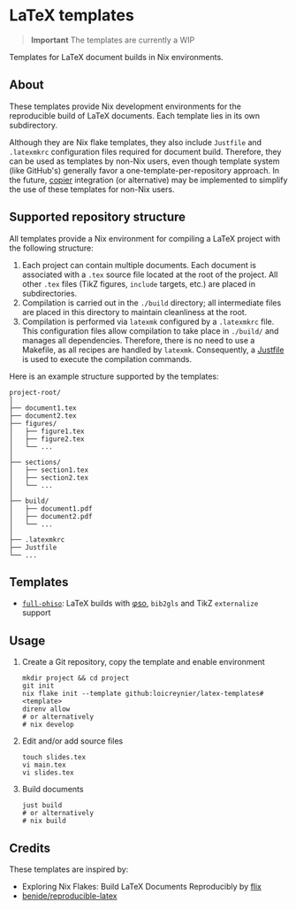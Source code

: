 # LaTeX templates

> **Important**
> The templates are currently a WIP

Templates for LaTeX document builds in Nix environments.

## About

These templates provide Nix development environments
for the reproducible build of LaTeX documents.
Each template lies in its own subdirectory.

Although they are Nix flake templates,
they also include `Justfile` and `.latexmkrc`
configuration files required for document build.
Therefore,
they can be used as templates by non-Nix users,
even though template system (like GitHub's)
generally favor a one-template-per-repository approach.
In the future,
[copier] integration (or alternative) may be implemented
to simplify the use of these templates for non-Nix users.

[copier]: https://copier.readthedocs.io

## Supported repository structure

All templates provide a Nix environment for compiling a LaTeX project
with the following structure:

1. Each project can contain multiple documents.
   Each document is associated with a `.tex` source file
   located at the root of the project.
   All other `.tex` files (TikZ figures, `include` targets, etc.)
   are placed in subdirectories.
2. Compilation is carried out in the `./build` directory;
   all intermediate files are placed in this directory
   to maintain cleanliness at the root.
3. Compilation is performed via `latexmk` configured by a `.latexmkrc` file.
   This configuration files allow compilation to take place in `./build/`
   and manages all dependencies.
   Therefore,
   there is no need to use a Makefile,
   as all recipes are handled by `latexmk`.
   Consequently,
   a [Justfile][just] is used to execute the compilation commands.

Here is an example structure supported by the templates:

```tree
project-root/
│
├── document1.tex
├── document2.tex
├── figures/
│   ├── figure1.tex
│   ├── figure2.tex
│   └── ...
│
├── sections/
│   ├── section1.tex
│   ├── section2.tex
│   └── ...
│
├── build/
│   ├── document1.pdf
│   ├── document2.pdf
│   └── ...
│
├── .latexmkrc
├── Justfile
└── ...
```

[just]: https://github.com/casey/just

## Templates

- [`full-phiso`](./full-phiso): LaTeX builds with [φso][phiso],
  `bib2gls` and TikZ `externalize` support

[phiso]: https://github.com/loicreynier/phiso

## Usage

1. Create a Git repository, copy the template and enable environment

   ```shell
   mkdir project && cd project
   git init
   nix flake init --template github:loicreynier/latex-templates#<template>
   direnv allow
   # or alternatively
   # nix develop
   ```

2. Edit and/or add source files

   ```shell
   touch slides.tex
   vi main.tex
   vi slides.tex
   ```

3. Build documents

   ```shell
   just build
   # or alternatively
   # nix build
   ```

## Credits

These templates are inspired by:

- Exploring Nix Flakes: Build LaTeX Documents Reproducibly by [flix]
- [benide/reproducible-latex](https://github.com/benide/reproducible-latex)

[flix]: https://flyx.org/nix-flakes-latex/
